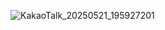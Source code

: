 ![KakaoTalk_20250521_195927201](https://github.com/user-attachments/assets/59d7b97d-c943-4cc4-9097-92b1703ba38a)
